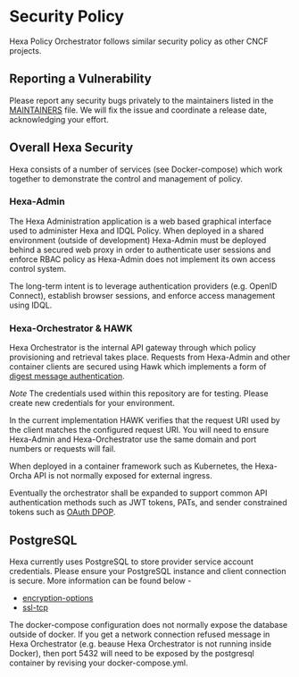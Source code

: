 # Security Policy

Hexa Policy Orchestrator follows similar security policy as other CNCF projects.

## Reporting a Vulnerability

Please report any security bugs privately to the maintainers listed in the [MAINTAINERS](MAINTAINERS.md) file. We will
fix the issue and coordinate a release date, acknowledging your effort.

## Overall Hexa Security

Hexa consists of a number of services (see Docker-compose) which work together to demonstrate the control and management
of policy.

### Hexa-Admin

The Hexa Administration application is a web based graphical interface used to administer Hexa and IDQL Policy. When
deployed in a shared environment (outside of development) Hexa-Admin must be deployed behind a secured web proxy in
order to authenticate user sessions and enforce RBAC policy as Hexa-Admin does not implement its own access control
system.

The long-term intent is to leverage authentication providers (e.g. OpenID Connect), establish browser sessions, and
enforce access management using IDQL.

### Hexa-Orchestrator & HAWK

Hexa Orchestrator is the internal API gateway through which policy provisioning and retrieval takes place. Requests from
Hexa-Admin and other container clients are secured using Hawk which implements a form of
[digest message authentication](https://github.com/mozilla/hawk/blob/main/API.md).

_Note_ The credentials used within this repository are for testing. Please create new credentials for your environment.

In the current implementation HAWK verifies that the request URI used by the client matches the configured request URI.
You will need to ensure Hexa-Admin and Hexa-Orchestrator use the same domain and port numbers or requests will fail.

When deployed in a container framework such as Kubernetes, the Hexa-Orcha API is not normally exposed for external
ingress.

Eventually the orchestrator shall be expanded to support common API authentication methods such as JWT tokens, PATs, and
sender constrained tokens such as [OAuth DPOP](https://datatracker.ietf.org/doc/draft-ietf-oauth-dpop/).

## PostgreSQL

Hexa currently uses PostgreSQL to store provider service account credentials. Please ensure your PostgreSQL instance and
client connection is secure. More information can be found below -

* [encryption-options](https://www.postgresql.org/docs/8.1/encryption-options.html)
* [ssl-tcp](https://www.postgresql.org/docs/current/ssl-tcp.html)

The docker-compose configuration does not normally expose the database outside of docker. If you get a network
connection refused message in Hexa Orchestrator (e.g. beause Hexa Orchestrator is not running inside Docker), then port
5432 will need to be exposed by the postgresql container by revising your docker-compose.yml.
